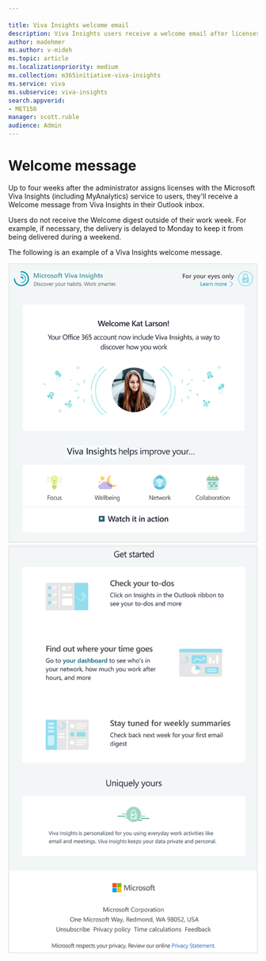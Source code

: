 ```yaml
---

title: Viva Insights welcome email
description: Viva Insights users receive a welcome email after licenses are assigned to them 
author: madehmer
ms.author: v-mideh
ms.topic: article
ms.localizationpriority: medium 
ms.collection: m365initiative-viva-insights 
ms.service: viva 
ms.subservice: viva-insights 
search.appverid: 
- MET150 
manager: scott.ruble
audience: Admin
---
```


# Welcome message

Up to four weeks after the administrator assigns licenses with the Microsoft Viva Insights (including MyAnalytics) service to users, they'll receive a Welcome message from Viva Insights in their Outlook inbox.

Users do not receive the Welcome digest outside of their work week. For example, if necessary, the delivery is delayed to Monday to keep it from being delivered during a weekend.

The following is an example of a Viva Insights welcome message.

 ![Viva Insights welcome message top section.](../../Images/mya/use/welcome-email-1.png)
 ![Viva Insights welcome message end section.](../../Images/mya/use/welcome-email-2.png)
